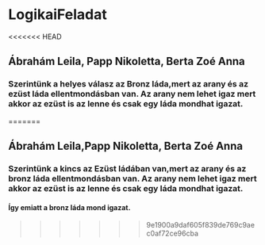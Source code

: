# LogikaiFeladat
<<<<<<< HEAD
## Ábrahám Leila, Papp Nikoletta, Berta Zoé Anna
### Szerintünk a helyes válasz az Bronz láda,mert az arany és az ezüst láda ellentmondásban van. Az arany nem lehet igaz mert akkor az ezüst is az lenne és csak egy láda mondhat igazat.
=======
## Ábrahám Leila,Papp Nikoletta, Berta Zoé Anna
### Szerintünk a kincs az Ezüst ládában van,mert az arany és az bronz láda ellentmondásban van. Az arany nem lehet igaz mert akkor az ezüst is az lenne és csak egy láda mondhat igazat.
#### Így emiatt a bronz láda mond igazat.
>>>>>>> 9e1900a9daf605f839de769c9aec0af72ce96cba
